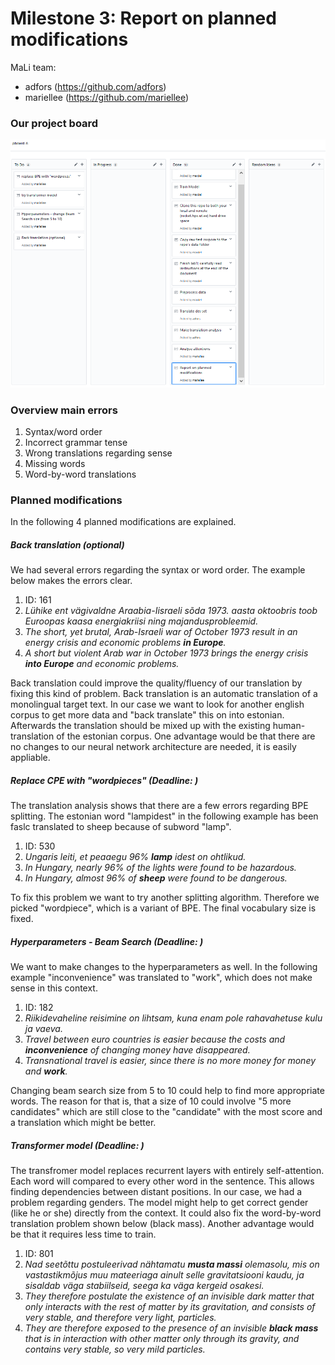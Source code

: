 # Milestone 3: Report on planned modifications
MaLi team:
 * adfors (https://github.com/adfors)
 * mariellee (https://github.com/mariellee)

### Our project board
![Project board](/reports/Screenshot_pba_03.PNG?raw=true "project board A")

### Overview main errors
1. Syntax/word order 
2. Incorrect grammar tense
3. Wrong translations regarding sense
4. Missing words
5. Word-by-word translations

### Planned modifications
In the following 4 planned modifications are explained. 

##### Back translation (optional)
We had several errors regarding the syntax or word order. The example below makes the errors clear. 

1. ID: 161
2. *Lühike ent vägivaldne Araabia-Iisraeli sõda 1973. aasta oktoobris toob Euroopas kaasa energiakriisi ning majandusprobleemid.*
3. *The short, yet brutal, Arab-Israeli war of October 1973 result in an energy crisis and economic problems __in Europe__.*
4. *A short but violent Arab war in October 1973 brings the energy crisis __into Europe__ and economic problems.*

Back translation could improve the quality/fluency of our translation by fixing this kind of problem. Back translation is an automatic translation of a monolingual target text. In our case we want to look for another english corpus to get more data and "back translate" this on into estonian. Afterwards the translation should be mixed up with the existing human-translation of the estonian corpus. One advantage would be that there are no changes to our neural network architecture are needed, it is easily appliable. 

##### Replace CPE with "wordpieces" (Deadline: )
The translation analysis shows that there are a few errors regarding BPE splitting. The estonian word "lampidest" in the following example has been faslc translated to sheep because of subword "lamp". 

1. ID: 530
2. *Ungaris leiti, et peaaegu 96% __lamp__ idest on ohtlikud.*
3. *In Hungary, nearly 96% of the lights were found to be hazardous.*
4. *In Hungary, almost 96% of __sheep__ were found to be dangerous.*

To fix this problem we want to try another splitting algorithm. Therefore we picked "wordpiece", which is a variant of BPE. The final vocabulary size is fixed. 

##### Hyperparameters - Beam Search (Deadline: )
We want to make changes to the hyperparameters as well. In the following example "inconvenience" was translated to "work", which does not make sense in this context.  

1. ID: 182
2. *Riikidevaheline reisimine on lihtsam, kuna enam pole rahavahetuse kulu ja vaeva.*
3. *Travel between euro countries is easier because the costs and __inconvenience__ of changing money have disappeared.*
4. *Transnational travel is easier, since there is no more money for money and __work__.*

Changing beam search size from 5 to 10 could help to find more appropriate words. The reason for that is, that a size of 10 could involve "5 more candidates" which are still close to the "candidate" with the most score and a translation which might be better. 

##### Transformer model (Deadline: )
The transfromer model replaces recurrent layers with entirely self-attention. Each word will compared to every other word in the sentence. This allows finding dependencies between distant positions. In our case, we had a problem regarding genders. The model might help to get correct gender (like he or she) directly from the context. It could also fix the word-by-word translation problem shown below (black mass). Another advantage would be that it requires less time to train. 

1. ID: 801
2. *Nad seetõttu postuleerivad nähtamatu __musta massi__ olemasolu, mis on vastastikmõjus muu mateeriaga ainult selle gravitatsiooni kaudu, ja sisaldab väga stabiilseid, seega ka väga kergeid osakesi.*
3. *They therefore postulate the existence of an invisible dark matter that only interacts with the rest of matter by its gravitation, and consists of very stable, and therefore very light, particles.*
4. *They are therefore exposed to the presence of an invisible __black mass__ that is in interaction with other matter only through its gravity, and contains very stable, so very mild particles.*

